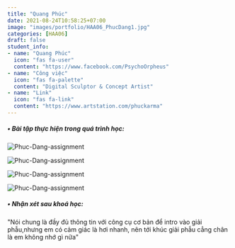 ```yaml
---
title: "Quang Phúc"
date: 2021-08-24T10:58:25+07:00
image: "images/portfolio/HAA06_PhucDang1.jpg"
categories: [HAA06]
draft: false
student_info:
- name: "Quang Phúc"
  icon: "fas fa-user"
  content: "https://www.facebook.com/PsychoOrpheus"
- name: "Công việc"
  icon: "fas fa-palette"
  content: "Digital Sculptor & Concept Artist"
- name: "Link"
  icon: "fas fa-link"
  content: "https://www.artstation.com/phuckarma"
---
```



##### • Bài tập thực hiện trong quá trình học:

![Phuc-Dang-assignment](/images/portfolio/HAA06_PhucDang2.jpg)

![Phuc-Dang-assignment](/images/portfolio/HAA06_PhucDang3.jpg)

![Phuc-Dang-assignment](/images/portfolio/HAA06_PhucDang4.jpg)

![Phuc-Dang-assignment](/images/portfolio/HAA06_PhucDang5.jpg)



##### • Nhận xét sau khoá học:
"Nói chung là đầy đủ thông tin với công cụ cơ bản để intro vào giải phẫu,nhưng em có cảm giác là hơi nhanh, nên tới khúc giải phẫu cẳng chân là em không nhớ gì nữa"

